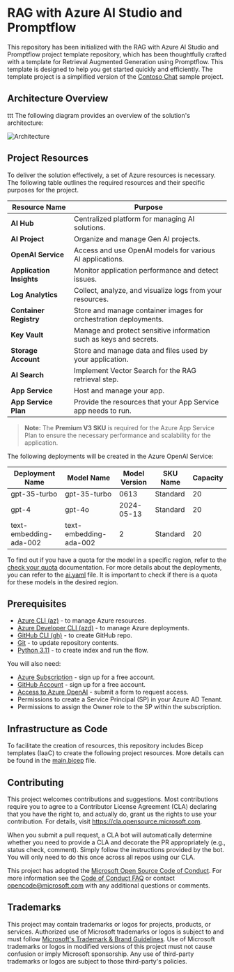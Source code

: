 # RAG with Azure AI Studio and Promptflow

This repository has been initialized with the RAG with Azure AI Studio and Promptflow project template repository, which has been thoughtfully crafted with a template for Retrieval Augmented Generation using Promptflow. This template is designed to help you get started quickly and efficiently. The template project is a simplified version of the [Contoso Chat](https://github.com/Azure-Samples/contoso-chat/) sample project. 

## Architecture Overview
ttt
The following diagram provides an overview of the solution's architecture:

![Architecture](media/architecture.png)

## Project Resources

To deliver the solution effectively, a set of Azure resources is necessary. The following table outlines the required resources and their specific purposes for the project.

| **Resource Name**       | **Purpose**                                                         |
|-------------------------|---------------------------------------------------------------------|
| **AI Hub**              | Centralized platform for managing AI solutions.                     |
| **AI Project**          | Organize and manage Gen AI projects.                                |
| **OpenAI Service**      | Access and use OpenAI models for various AI applications.           |
| **Application Insights**| Monitor application performance and detect issues.                  |
| **Log Analytics**       | Collect, analyze, and visualize logs from your resources.           |
| **Container Registry**  | Store and manage container images for orchestration deployments.    |
| **Key Vault**           | Manage and protect sensitive information such as keys and secrets.  |
| **Storage Account**     | Store and manage data and files used by your application.           |
| **AI Search**           | Implement Vector Search for the RAG retrieval step.                 |
| **App Service**         | Host and manage your app.                                           |
| **App Service Plan**    | Provide the resources that your App Service app needs to run.       |

> **Note:** The **Premium V3 SKU** is required for the Azure App Service Plan to ensure the necessary performance and scalability for the application.


The following deployments will be created in the Azure OpenAI Service:

| Deployment Name          | Model Name             | Model Version | SKU Name | Capacity |
|--------------------------|------------------------|---------------|----------|----------|
| gpt-35-turbo             | gpt-35-turbo           | 0613          | Standard | 20       |
| gpt-4                    | gpt-4o                 | 2024-05-13    | Standard | 20       |
| text-embedding-ada-002   | text-embedding-ada-002 | 2             | Standard | 20       |

To find out if you have a quota for the model in a specific region, refer to the [check your quota](docs/check_your_quota.md) documentation. For more details about the deployments, you can refer to the [ai.yaml](infra/ai.yaml) file. It is important to check if there is a quota for these models in the desired region.

## Prerequisites

* [Azure CLI (az)](https://aka.ms/install-az) - to manage Azure resources.
* [Azure Developer CLI (azd)](https://aka.ms/install-azd) - to manage Azure deployments.
* [GitHub CLI (gh)](https://cli.github.com/) - to create GitHub repo.
* [Git](https://git-scm.com/downloads) - to update repository contents.
* [Python 3.11](https://www.python.org/downloads/release/python-3118/) - to create index and run the flow.

You will also need:
* [Azure Subscription](https://azure.microsoft.com/free/) - sign up for a free account.
* [GitHub Account](https://github.com/signup) - sign up for a free account.
* [Access to Azure OpenAI](https://learn.microsoft.com/legal/cognitive-services/openai/limited-access) - submit a form to request access.
* Permissions to create a Service Principal (SP) in your Azure AD Tenant.
* Permissions to assign the Owner role to the SP within the subscription.

## Infrastructure as Code

To facilitate the creation of resources, this repository includes Bicep templates (IaaC) to create the following project resources. More details can be found in the [main.bicep](infra/main.bicep) file.

## Contributing

This project welcomes contributions and suggestions.  Most contributions require you to agree to a
Contributor License Agreement (CLA) declaring that you have the right to, and actually do, grant us
the rights to use your contribution. For details, visit https://cla.opensource.microsoft.com.

When you submit a pull request, a CLA bot will automatically determine whether you need to provide
a CLA and decorate the PR appropriately (e.g., status check, comment). Simply follow the instructions
provided by the bot. You will only need to do this once across all repos using our CLA.

This project has adopted the [Microsoft Open Source Code of Conduct](https://opensource.microsoft.com/codeofconduct/).
For more information see the [Code of Conduct FAQ](https://opensource.microsoft.com/codeofconduct/faq/) or
contact [opencode@microsoft.com](mailto:opencode@microsoft.com) with any additional questions or comments.

## Trademarks

This project may contain trademarks or logos for projects, products, or services. Authorized use of Microsoft 
trademarks or logos is subject to and must follow 
[Microsoft's Trademark & Brand Guidelines](https://www.microsoft.com/en-us/legal/intellectualproperty/trademarks/usage/general).
Use of Microsoft trademarks or logos in modified versions of this project must not cause confusion or imply Microsoft sponsorship.
Any use of third-party trademarks or logos are subject to those third-party's policies.
